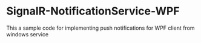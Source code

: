 # SignalR-NotificationService-WPF
This a sample code for implementing push notifications for WPF client from windows service
